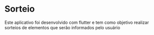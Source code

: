 # Sorteio

Este aplicativo foi desenvolvido com flutter e tem como objetivo realizar sorteios de elementos que serão informados pelo usuário

